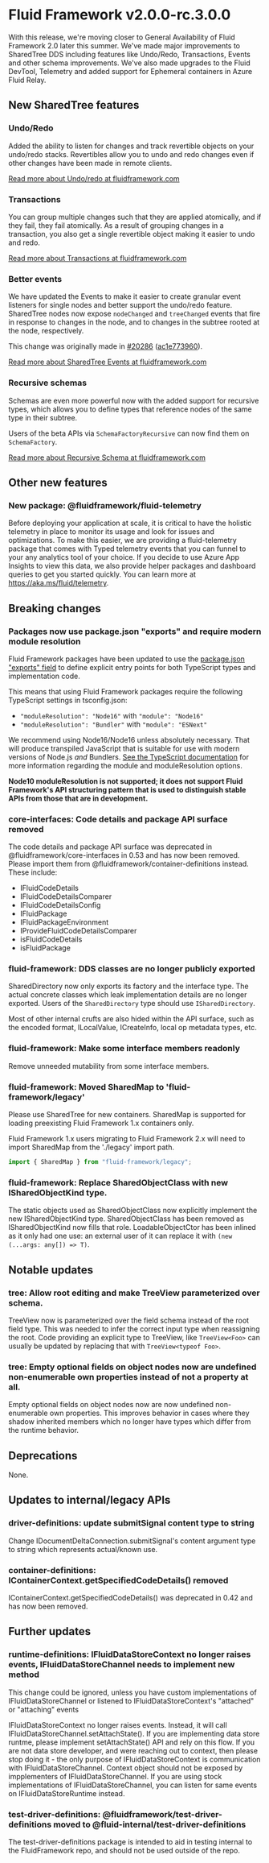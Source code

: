 <!-- THIS IS AN AUTOGENERATED FILE. DO NOT EDIT THIS FILE DIRECTLY. -->

# Fluid Framework v2.0.0-rc.3.0.0

With this release, we're moving closer to General Availability of Fluid Framework 2.0 later this summer. We've made
major improvements to SharedTree DDS including features like Undo/Redo, Transactions, Events and other schema
improvements. We've also made upgrades to the Fluid DevTool, Telemetry and added support for Ephemeral containers in
Azure Fluid Relay.  

## New SharedTree features

### Undo/Redo

Added the ability to listen for changes and track revertible objects on your undo/redo stacks. Revertibles allow you to undo and redo changes even if other changes have been made in remote clients.

[Read more about Undo/redo at fluidframework.com](https://fluidframework.com/docs/data-structures/tree/#undoredo-support)

### Transactions

You can group multiple changes such that they are applied atomically, and if they fail, they fail atomically. As a result of grouping changes in a transaction, you also get a single revertible object making it easier to undo and redo.

[Read more about Transactions at fluidframework.com](https://fluidframework.com/docs/data-structures/tree/#transactions)

### Better events

We have updated the Events to make it easier to create granular event listeners for single nodes and better support the undo/redo feature. SharedTree nodes now expose `nodeChanged` and `treeChanged` events that fire in response to changes in the node, and to changes in the subtree rooted at the node, respectively.

This change was originally made in [#20286](https://github.com/microsoft/FluidFramework/pull/20286) ([ac1e773960](https://github.com/microsoft/FluidFramework/commit/ac1e7739607551abb0dae7fa74dda56aec94b609)).

[Read more about SharedTree Events at fluidframework.com](https://fluidframework.com/docs/data-structures/tree/#event-handling)

### Recursive schemas

Schemas are even more powerful now with the added support for recursive types, which allows you to define types that reference nodes of the same type in their subtree.

Users of the beta APIs via `SchemaFactoryRecursive` can now find them on `SchemaFactory`.

[Read more about Recursive Schema at fluidframework.com](https://fluidframework.com/docs/data-structures/tree/#recursive-schema)

## Other new features

### New package: @fluidframework/fluid-telemetry

Before deploying your application at scale, it is critical to have the holistic telemetry in place to monitor its usage and look for issues and optimizations. To make this easier, we are providing a fluid-telemetry package that comes with Typed telemetry events that you can funnel to your any analytics tool of your choice. If you decide to use Azure App Insights to view this data, we also provide helper packages and dashboard queries to get you started quickly. You can learn more at <https://aka.ms/fluid/telemetry>.

## Breaking changes

### Packages now use package.json "exports" and require modern module resolution

Fluid Framework packages have been updated to use the [package.json "exports" field](https://nodejs.org/docs/latest-v18.x/api/packages.html#exports) to define explicit entry points for both TypeScript types and implementation code.

This means that using Fluid Framework packages require the following TypeScript settings in tsconfig.json:

- `"moduleResolution": "Node16"` with `"module": "Node16"`
- `"moduleResolution": "Bundler"` with `"module": "ESNext"`

We recommend using Node16/Node16 unless absolutely necessary. That will produce transpiled JavaScript that is suitable for use with modern versions of Node.js _and_ Bundlers. [See the TypeScript documentation](https://www.typescriptlang.org/tsconfig#moduleResolution) for more information regarding the module and moduleResolution options.

**Node10 moduleResolution is not supported; it does not support Fluid Framework's API structuring pattern that is used to distinguish stable APIs from those that are in development.**

### core-interfaces: Code details and package API surface removed

The code details and package API surface was deprecated in @fluidframework/core-interfaces in 0.53 and has now been removed. Please import them from @fluidframework/container-definitions instead. These include:

- IFluidCodeDetails
- IFluidCodeDetailsComparer
- IFluidCodeDetailsConfig
- IFluidPackage
- IFluidPackageEnvironment
- IProvideFluidCodeDetailsComparer
- isFluidCodeDetails
- isFluidPackage

### fluid-framework: DDS classes are no longer publicly exported

SharedDirectory now only exports its factory and the interface type. The actual concrete classes which leak implementation details are no longer exported. Users of the `SharedDirectory` type should use `ISharedDirectory`.

Most of other internal crufts are also hided within the API surface, such as the encoded format, ILocalValue, ICreateInfo, local op metadata types, etc.

### fluid-framework: Make some interface members readonly

Remove unneeded mutability from some interface members.

### fluid-framework: Moved SharedMap to 'fluid-framework/legacy'

Please use SharedTree for new containers. SharedMap is supported for loading preexisting Fluid Framework 1.x containers only.

Fluid Framework 1.x users migrating to Fluid Framework 2.x will need to import SharedMap from the './legacy' import path.

```ts
import { SharedMap } from "fluid-framework/legacy";
```

### fluid-framework: Replace SharedObjectClass with new ISharedObjectKind type.

The static objects used as SharedObjectClass now explicitly implement the new ISharedObjectKind type. SharedObjectClass has been removed as ISharedObjectKind now fills that role. LoadableObjectCtor has been inlined as it only had one use: an external user of it can replace it with `(new (...args: any[]) => T)`.

## Notable updates

### tree: Allow root editing and make TreeView parameterized over schema.

TreeView now is parameterized over the field schema instead of the root field type. This was needed to infer the correct input type when reassigning the root. Code providing an explicit type to TreeView, like `TreeView<Foo>` can usually be updated by replacing that with `TreeView<typeof Foo>`.

### tree: Empty optional fields on object nodes now are undefined non-enumerable own properties instead of not a property at all.

Empty optional fields on object nodes now are now undefined non-enumerable own properties. This improves behavior in cases where they shadow inherited members which no longer have types which differ from the runtime behavior.

## Deprecations

None.

## Updates to internal/legacy APIs

### driver-definitions: update submitSignal content type to string

Change IDocumentDeltaConnection.submitSignal's content argument type to string which represents actual/known use.

### container-definitions: IContainerContext.getSpecifiedCodeDetails() removed

IContainerContext.getSpecifiedCodeDetails() was deprecated in 0.42 and has now been removed.

## Further updates

### runtime-definitions: IFluidDataStoreContext no longer raises events, IFluidDataStoreChannel needs to implement new method

This change could be ignored, unless you have custom implementations of IFluidDataStoreChannel or listened to IFluidDataStoreContext's "attached" or "attaching" events

IFluidDataStoreContext no longer raises events. Instead, it will call IFluidDataStoreChannel.setAttachState(). If you are implementing data store runtme, please implement setAttachState() API and rely on this flow. If you are not data store developer, and were reaching out to context, then please stop doing it - the only purpose of IFluidDataStoreContext is communication with IFluidDataStoreChannel. Context object should not be exposed by impplementers of IFluidDataStoreChannel. If you are using stock implementations of IFluidDataStoreChannel, you can listen for same events on IFluidDataStoreRuntime instead.

### test-driver-definitions: @fluidframework/test-driver-definitions moved to @fluid-internal/test-driver-definitions

The test-driver-definitions package is intended to aid in testing internal to the FluidFramework repo, and should not be used outside of the repo.
